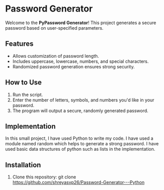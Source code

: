 # Password Generator

Welcome to the **PyPassword Generator**! This project generates a secure password based on user-specified parameters.

## Features
- Allows customization of password length.
- Includes uppercase, lowercase, numbers, and special characters.
- Randomized password generation ensures strong security.

## How to Use
1. Run the script.
2. Enter the number of letters, symbols, and numbers you'd like in your password.
3. The program will output a secure, randomly generated password.

## Implementation

In this small project, I have used Python to write my code. I have used a module named random which helps to generate a strong password. I have used basic data structures of python such as lists in the implementation.

## Installation
1. Clone this repository:
   git clone <https://github.com/shreyasvp26/Password-Generator---Python>
